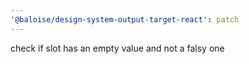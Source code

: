 ```yaml
---
'@baloise/design-system-output-target-react': patch
---
```


check if slot has an empty value and not a falsy one
